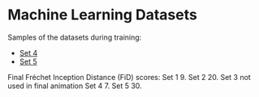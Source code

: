 # Machine Learning Datasets


Samples of the datasets during training:
- [Set 4](./set4.md)
- [Set 5](./set5.md)

Final  Fréchet Inception Distance (FiD) scores:
Set 1   9.
Set 2   20.
Set 3       not used in final animation
Set 4   7.
Set 5   30.
